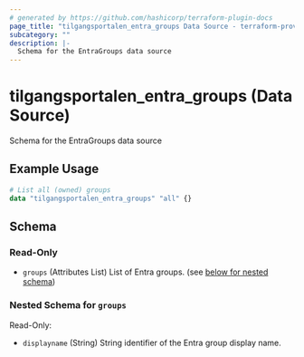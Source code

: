 ```yaml
---
# generated by https://github.com/hashicorp/terraform-plugin-docs
page_title: "tilgangsportalen_entra_groups Data Source - terraform-provider-tilgangsportalen"
subcategory: ""
description: |-
  Schema for the EntraGroups data source
---
```


# tilgangsportalen_entra_groups (Data Source)

Schema for the EntraGroups data source

## Example Usage

```terraform
# List all (owned) groups
data "tilgangsportalen_entra_groups" "all" {}
```

<!-- schema generated by tfplugindocs -->
## Schema

### Read-Only

- `groups` (Attributes List) List of Entra groups. (see [below for nested schema](#nestedatt--groups))

<a id="nestedatt--groups"></a>
### Nested Schema for `groups`

Read-Only:

- `displayname` (String) String identifier of the Entra group display name.
